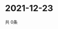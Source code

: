 # 2021-12-23
  共 0条

  <!-- BEGIN -->
  <!-- 最后更新时间Thu Dec 23 2021 06:06:43 GMT+0000 (Coordinated Universal Time) -->
  
  <!-- END -->
  
  